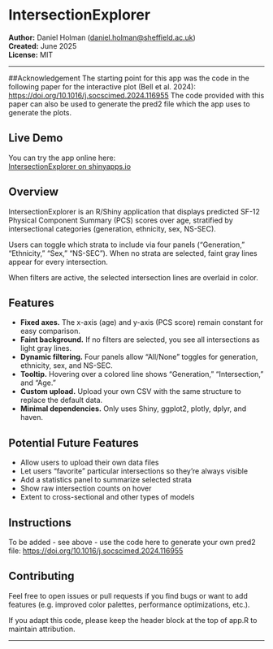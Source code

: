# IntersectionExplorer

**Author:** Daniel Holman (daniel.holman@sheffield.ac.uk)  
**Created:** June 2025  
**License:** MIT

---

##Acknowledgement
The starting point for this app was the code in the following paper for the interactive plot (Bell et al. 2024): https://doi.org/10.1016/j.socscimed.2024.116955
The code provided with this paper can also be used to generate the pred2 file which the app uses to generate the plots.


## Live Demo

You can try the app online here:  
[IntersectionExplorer on shinyapps.io](https://danielholman.shinyapps.io/app_v5/)

## Overview

IntersectionExplorer is an R/Shiny application that displays predicted SF-12 Physical Component Summary (PCS) scores over age, stratified by intersectional categories (generation, ethnicity, sex, NS-SEC).

Users can toggle which strata to include via four panels (“Generation,” “Ethnicity,” “Sex,” “NS-SEC”). When no strata are selected, faint gray lines appear for every intersection.

When filters are active, the selected intersection lines are overlaid in color.

## Features

- **Fixed axes.** The x-axis (age) and y-axis (PCS score) remain constant for easy comparison.
- **Faint background.** If no filters are selected, you see all intersections as light gray lines.
- **Dynamic filtering.** Four panels allow “All/None” toggles for generation, ethnicity, sex, and NS-SEC.
- **Tooltip.** Hovering over a colored line shows “Generation,” “Intersection,” and “Age.”
- **Custom upload.** Upload your own CSV with the same structure to replace the default data.
- **Minimal dependencies.** Only uses Shiny, ggplot2, plotly, dplyr, and haven.

## Potential Future Features

- Allow users to upload their own data files
- Let users “favorite” particular intersections so they’re always visible
- Add a statistics panel to summarize selected strata
- Show raw intersection counts on hover
- Extent to cross-sectional and other types of models

## Instructions
To be added - see above - use the code here to generate your own pred2 file: https://doi.org/10.1016/j.socscimed.2024.116955

## Contributing
Feel free to open issues or pull requests if you find bugs or want to add features (e.g. improved color palettes, performance optimizations, etc.).

If you adapt this code, please keep the header block at the top of app.R to maintain attribution.


---
